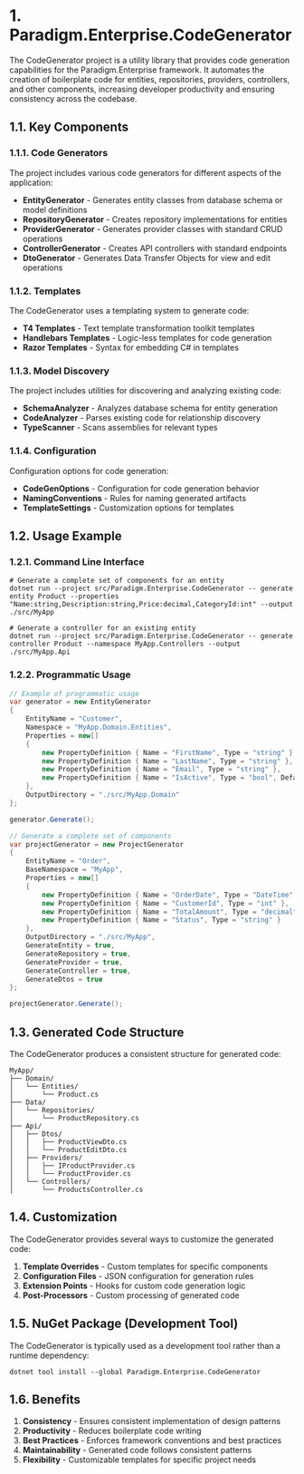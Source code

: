 # 1. Paradigm.Enterprise.CodeGenerator

The CodeGenerator project is a utility library that provides code generation capabilities for the Paradigm.Enterprise framework. It automates the creation of boilerplate code for entities, repositories, providers, controllers, and other components, increasing developer productivity and ensuring consistency across the codebase.

## 1.1. Key Components

### 1.1.1. Code Generators

The project includes various code generators for different aspects of the application:

- **EntityGenerator** - Generates entity classes from database schema or model definitions
- **RepositoryGenerator** - Creates repository implementations for entities
- **ProviderGenerator** - Generates provider classes with standard CRUD operations
- **ControllerGenerator** - Creates API controllers with standard endpoints
- **DtoGenerator** - Generates Data Transfer Objects for view and edit operations

### 1.1.2. Templates

The CodeGenerator uses a templating system to generate code:

- **T4 Templates** - Text template transformation toolkit templates
- **Handlebars Templates** - Logic-less templates for code generation
- **Razor Templates** - Syntax for embedding C# in templates

### 1.1.3. Model Discovery

The project includes utilities for discovering and analyzing existing code:

- **SchemaAnalyzer** - Analyzes database schema for entity generation
- **CodeAnalyzer** - Parses existing code for relationship discovery
- **TypeScanner** - Scans assemblies for relevant types

### 1.1.4. Configuration

Configuration options for code generation:

- **CodeGenOptions** - Configuration for code generation behavior
- **NamingConventions** - Rules for naming generated artifacts
- **TemplateSettings** - Customization options for templates

## 1.2. Usage Example

### 1.2.1. Command Line Interface

```shell
# Generate a complete set of components for an entity
dotnet run --project src/Paradigm.Enterprise.CodeGenerator -- generate entity Product --properties "Name:string,Description:string,Price:decimal,CategoryId:int" --output ./src/MyApp

# Generate a controller for an existing entity
dotnet run --project src/Paradigm.Enterprise.CodeGenerator -- generate controller Product --namespace MyApp.Controllers --output ./src/MyApp.Api
```

### 1.2.2. Programmatic Usage

```csharp
// Example of programmatic usage
var generator = new EntityGenerator
{
    EntityName = "Customer",
    Namespace = "MyApp.Domain.Entities",
    Properties = new[]
    {
        new PropertyDefinition { Name = "FirstName", Type = "string" },
        new PropertyDefinition { Name = "LastName", Type = "string" },
        new PropertyDefinition { Name = "Email", Type = "string" },
        new PropertyDefinition { Name = "IsActive", Type = "bool", DefaultValue = "true" }
    },
    OutputDirectory = "./src/MyApp.Domain"
};

generator.Generate();

// Generate a complete set of components
var projectGenerator = new ProjectGenerator
{
    EntityName = "Order",
    BaseNamespace = "MyApp",
    Properties = new[]
    {
        new PropertyDefinition { Name = "OrderDate", Type = "DateTime" },
        new PropertyDefinition { Name = "CustomerId", Type = "int" },
        new PropertyDefinition { Name = "TotalAmount", Type = "decimal" },
        new PropertyDefinition { Name = "Status", Type = "string" }
    },
    OutputDirectory = "./src/MyApp",
    GenerateEntity = true,
    GenerateRepository = true,
    GenerateProvider = true,
    GenerateController = true,
    GenerateDtos = true
};

projectGenerator.Generate();
```

## 1.3. Generated Code Structure

The CodeGenerator produces a consistent structure for generated code:

```shell
MyApp/
├── Domain/
│   └── Entities/
│       └── Product.cs
├── Data/
│   └── Repositories/
│       └── ProductRepository.cs
├── Api/
│   ├── Dtos/
│   │   ├── ProductViewDto.cs
│   │   └── ProductEditDto.cs
│   ├── Providers/
│   │   ├── IProductProvider.cs
│   │   └── ProductProvider.cs
│   └── Controllers/
│       └── ProductsController.cs
```

## 1.4. Customization

The CodeGenerator provides several ways to customize the generated code:

1. **Template Overrides** - Custom templates for specific components
2. **Configuration Files** - JSON configuration for generation rules
3. **Extension Points** - Hooks for custom code generation logic
4. **Post-Processors** - Custom processing of generated code

## 1.5. NuGet Package (Development Tool)

The CodeGenerator is typically used as a development tool rather than a runtime dependency:

```shell
dotnet tool install --global Paradigm.Enterprise.CodeGenerator
```

## 1.6. Benefits

1. **Consistency** - Ensures consistent implementation of design patterns
2. **Productivity** - Reduces boilerplate code writing
3. **Best Practices** - Enforces framework conventions and best practices
4. **Maintainability** - Generated code follows consistent patterns
5. **Flexibility** - Customizable templates for specific project needs
